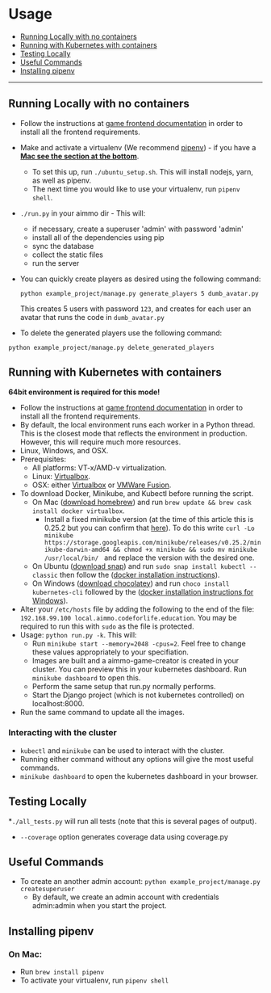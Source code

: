 # Usage
- [Running Locally with no containers](#running-locally-with-no-containers)
- [Running with Kubernetes with containers](#running-with-kubernetes-with-containers)
- [Testing Locally](#testing-locally)
- [Useful Commands](#useful-commands)
- [Installing pipenv](#installing-pipenv)
---

## Running Locally with no containers
* Follow the instructions at [game frontend documentation](https://github.com/ocadotechnology/aimmo/blob/master/game_frontend/README.md) in order to install all the frontend requirements.
* Make and activate a virtualenv (We recommend [pipenv](https://docs.pipenv.org/)) - if you have a **[Mac see the section at the bottom](https://github.com/ocadotechnology/aimmo/blob/master/docs/usage.md#on-mac)**.
    * To set this up, run `./ubuntu_setup.sh`. This will install nodejs, yarn, as well as pipenv. 
    * The next time you would like to use your virtualenv, run `pipenv shell`.
* `./run.py` in your aimmo dir - This will:
    * if necessary, create a superuser 'admin' with password 'admin'
    * install all of the dependencies using pip
    * sync the database
    * collect the static files
    * run the server
* You can quickly create players as desired using the following command:

  `python example_project/manage.py generate_players 5 dumb_avatar.py`

  This creates 5 users with password `123`, and creates for each user an avatar that runs the code in `dumb_avatar.py`
* To delete the generated players use the following command:

`python example_project/manage.py delete_generated_players`


## Running with Kubernetes with containers
**64bit environment is required for this mode!**
* Follow the instructions at [game frontend documentation](https://github.com/ocadotechnology/aimmo/blob/master/game_frontend/README.md) in order to install all the frontend requirements.
* By default, the local environment runs each worker in a Python thread. This is the closest mode that reflects the environment in production. However, this will require much more resources.
* Linux, Windows, and OSX.
* Prerequisites:
    * All platforms: VT-x/AMD-v virtualization.
    * Linux: [Virtualbox](https://www.virtualbox.org/wiki/Downloads).
    * OSX: either [Virtualbox](https://www.virtualbox.org/wiki/Downloads) or [VMWare Fusion](http://www.vmware.com/products/fusion.html).
* To download Docker, Minikube, and Kubectl before running the script. 
    * On Mac ([download homebrew](https://brew.sh/)) and run `brew update && brew cask install docker virtualbox`. 
        * Install a fixed minikube version (at the time of this article this is 0.25.2 but you can confirm that [here](https://github.com/ocadotechnology/aimmo/blob/b0fd1bf852b1b2630a8546d173798ec9a670c480/.travis.yml#L23)). To do this write 
        `curl -Lo minikube https://storage.googleapis.com/minikube/releases/v0.25.2/minikube-darwin-amd64 && chmod +x minikube && sudo mv minikube /usr/local/bin/
        ` and replace the version with the desired one. 
    * On Ubuntu ([download snap](https://snapcraft.io/)) and run `sudo snap install kubectl --classic` then follow the ([docker installation instructions](https://docs.docker.com/install/linux/docker-ce/ubuntu/)).
    * On Windows ([download chocolatey](https://chocolatey.org/)) and run `choco install kubernetes-cli` followed by the ([docker installation instructions for Windows](https://docs.docker.com/docker-for-windows/)).
* Alter your `/etc/hosts` file by adding the following to the end of the file: `192.168.99.100 local.aimmo.codeforlife.education`. You may be required to run this with `sudo` as the file is protected.
* Usage: `python run.py -k`. This will:
    * Run `minikube start --memory=2048 -cpus=2`. Feel free to change these values appropriately to your specifiation.
    * Images are built and a aimmo-game-creator is created in your cluster. You can preview this in your kubernetes dashboard. Run `minikube dashboard` to open this.
    * Perform the same setup that run.py normally performs.
    * Start the Django project (which is not kubernetes controlled) on localhost:8000.
* Run the same command to update all the images.

### Interacting with the cluster

* `kubectl` and `minikube` can be used to interact with the cluster.
* Running either command without any options will give the most useful commands.
* `minikube dashboard` to open the kubernetes dashboard in your browser.

## Testing Locally
*`./all_tests.py` will run all tests (note that this is several pages of output).
* `--coverage` option generates coverage data using coverage.py

## Useful Commands
* To create an another admin account:
`python example_project/manage.py createsuperuser`
   * By default, we create an admin account with credentials admin:admin when you start the project.
   
## Installing pipenv
### On Mac:
* Run `brew install pipenv`
* To activate your virtualenv, run `pipenv shell`

